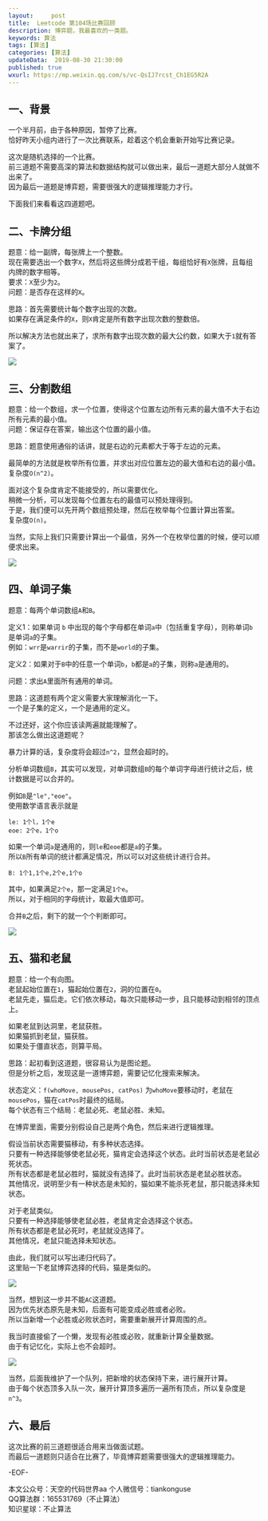 ```yaml
---   
layout:     post  
title:  Leetcode 第104场比赛回顾  
description: 博弈题，我最喜欢的一类题。  
keywords: 算法  
tags: [算法]    
categories: [算法]  
updateData:  2019-08-30 21:30:00  
published: true  
wxurl: https://mp.weixin.qq.com/s/vc-QsIJ7rcst_Ch1EG5R2A  
---  
```



## 一、背景  


一个半月前，由于各种原因，暂停了比赛。  
恰好昨天小组内进行了一次比赛联系，趁着这个机会重新开始写比赛记录。  


这次是随机选择的一个比赛。  
前三道题不需要高深的算法和数据结构就可以做出来，最后一道题大部分人就做不出来了。  
因为最后一道题是博弈题，需要很强大的逻辑推理能力才行。  


下面我们来看看这四道题吧。  


## 二、卡牌分组  


题意：给一副牌，每张牌上一个整数。  
现在需要选出一个数字`X`，然后将这些牌分成若干组，每组恰好有`X`张牌，且每组内牌的数字相等。  
要求：`X`至少为`2`。  
问题：是否存在这样的`X`。  


思路：首先需要统计每个数字出现的次数。  
如果存在满足条件的`X`，则`X`肯定是所有数字出现次数的整数倍。  


所以解决方法也就出来了，求所有数字出现次数的最大公约数，如果大于`1`就有答案了。  


![](//res2019.tiankonguse.com/images/2019/08/30/000.png)  


## 三、分割数组  


题意：给一个数组，求一个位置，使得这个位置左边所有元素的最大值不大于右边所有元素的最小值。  
问题：保证存在答案，输出这个位置的最小值。  


思路：题意使用通俗的话讲，就是右边的元素都大于等于左边的元素。  


最简单的方法就是枚举所有位置，并求出对应位置左边的最大值和右边的最小值。  
复杂度`O(n^2)`。  


面对这个复杂度肯定不能接受的，所以需要优化。  
稍微一分析，可以发现每个位置左右的最值可以预处理得到。  
于是，我们便可以先开两个数组预处理，然后在枚举每个位置计算出答案。  
复杂度`O(n)`。  


当然，实际上我们只需要计算出一个最值，另外一个在枚举位置的时候，便可以顺便求出来。  


![](//res2019.tiankonguse.com/images/2019/08/30/001.png)  


## 四、单词子集  


题意：每两个单词数组`A`和`B`。  


定义1：如果单词 `b` 中出现的每个字母都在单词`a`中（包括重复字母），则称单词`b`是单词`a`的子集。  
例如：`wrr`是`warrir`的子集，而不是`world`的子集。  


定义2：如果对于`B`中的任意一个单词`b`，`b`都是`a`的子集，则称`a`是通用的。  


问题：求出`A`里面所有通用的单词。  


思路：这道题有两个定义需要大家理解消化一下。  
一个是子集的定义，一个是通用的定义。  


不过还好，这个你应该读两遍就能理解了。  
那该怎么做出这道题呢？  


暴力计算的话，复杂度将会超过`n^2`，显然会超时的。  


分析单词数组`B`，其实可以发现，对单词数组`B`的每个单词字母进行统计之后，统计数据是可以合并的。  


例如`B`是`"le","eoe"`。  
使用数学语言表示就是  


```
le: 1个l，1个e  
eoe: 2个e，1个o  
```


如果一个单词`a`是通用的，则`le`和`eoe`都是`a`的子集。  
所以`B`所有单词的统计都满足情况，所以可以对这些统计进行合并。  


```
B: 1个1,1个e,2个e,1个o  
```

其中，如果满足`2个e`，那一定满足`1个e`。  
所以，对于相同的字母统计，取最大值即可。  


合并`B`之后，剩下的就一个个判断即可。  


![](//res2019.tiankonguse.com/images/2019/08/30/002.png)  


## 五、猫和老鼠  


题意：给一个有向图。  
老鼠起始位置在`1`，猫起始位置在`2`，洞的位置在`0`。  
老鼠先走，猫后走。它们依次移动，每次只能移动一步，且只能移动到相邻的顶点上。  


如果老鼠到达洞里，老鼠获胜。  
如果猫抓到老鼠，猫获胜。  
如果处于僵直状态，则算平局。  


思路：起初看到这道题，很容易认为是图论题。  
但是分析之后，发现这是一道博弈题，需要记忆化搜索来解决。  


状态定义：`f(whoMove, mousePos, catPos)` 为`whoMove`要移动时，老鼠在`mousePos`，猫在`catPos`时最终的结局。  
每个状态有三个结局：老鼠必死、老鼠必胜、未知。  


在博弈里面，需要分别假设自己是两个角色，然后来进行逻辑推理。  


假设当前状态需要猫移动，有多种状态选择。  
只要有一种选择能够使老鼠必死，猫肯定会选择这个状态。此时当前状态是老鼠必死状态。  
所有状态都是老鼠必胜时，猫就没有选择了。此时当前状态是老鼠必胜状态。  
其他情况，说明至少有一种状态是未知的，猫如果不能杀死老鼠，那只能选择未知状态。  


对于老鼠类似。  
只要有一种选择能够使老鼠必胜，老鼠肯定会选择这个状态。  
所有状态都是老鼠必死时，老鼠就没选择了。  
其他情况，老鼠只能选择未知状态。  


由此，我们就可以写出递归代码了。  
这里贴一下老鼠博弈选择的代码，猫是类似的。  


![](//res2019.tiankonguse.com/images/2019/08/30/003.png)  



当然，想到这一步并不能`AC`这道题。  
因为优先状态原先是未知，后面有可能变成必胜或者必败。  
所以当新增一个必胜或必败状态时，需要重新展开计算周围的点。  


我当时直接偷了一个懒，发现有必胜或必败，就重新计算全量数据。  
由于有记忆化，实际上也不会超时。  


![](//res2019.tiankonguse.com/images/2019/08/30/004.png)  


当然，后面我维护了一个队列，把新增的状态保持下来，进行展开计算。  
由于每个状态顶多入队一次，展开计算顶多遍历一遍所有顶点，所以复杂度是`n^3`。  


## 六、最后  


这次比赛的前三道题很适合用来当做面试题。  
而最后一道题则只适合在比赛了，毕竟博弈题需要很强大的逻辑推理能力。  


-EOF-  

本文公众号：天空的代码世界aa
个人微信号：tiankonguse  
QQ算法群：165531769（不止算法）  
知识星球：不止算法  


